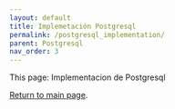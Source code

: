 ```yaml
---
layout: default
title: Implemetación Postgresql
permalink: /postgresql_implementation/
parent: Postgresql
nav_order: 3
---
```


This page: Implementacion de Postgresql

[Return to main page]({{site.baseurl}}/).